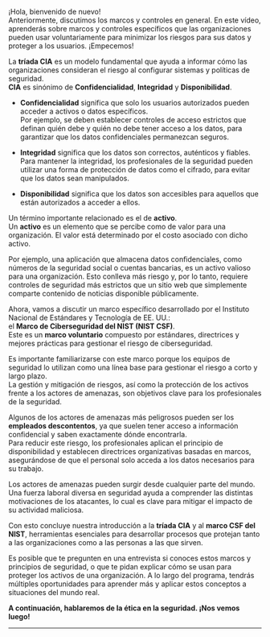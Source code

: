 
¡Hola, bienvenido de nuevo!  
Anteriormente, discutimos los marcos y controles en general. En este vídeo, aprenderás sobre marcos y controles específicos que las organizaciones pueden usar voluntariamente para minimizar los riesgos para sus datos y proteger a los usuarios. ¡Empecemos!

La **tríada CIA** es un modelo fundamental que ayuda a informar cómo las organizaciones consideran el riesgo al configurar sistemas y políticas de seguridad.  
**CIA** es sinónimo de **Confidencialidad**, **Integridad** y **Disponibilidad**.

- **Confidencialidad** significa que solo los usuarios autorizados pueden acceder a activos o datos específicos.  
    Por ejemplo, se deben establecer controles de acceso estrictos que definan quién debe y quién no debe tener acceso a los datos, para garantizar que los datos confidenciales permanezcan seguros.
    
- **Integridad** significa que los datos son correctos, auténticos y fiables.  
    Para mantener la integridad, los profesionales de la seguridad pueden utilizar una forma de protección de datos como el cifrado, para evitar que los datos sean manipulados.
    
- **Disponibilidad** significa que los datos son accesibles para aquellos que están autorizados a acceder a ellos.
    

Un término importante relacionado es el de **activo**.  
Un **activo** es un elemento que se percibe como de valor para una organización. El valor está determinado por el costo asociado con dicho activo.

Por ejemplo, una aplicación que almacena datos confidenciales, como números de la seguridad social o cuentas bancarias, es un activo valioso para una organización. Esto conlleva más riesgo y, por lo tanto, requiere controles de seguridad más estrictos que un sitio web que simplemente comparte contenido de noticias disponible públicamente.

Ahora, vamos a discutir un marco específico desarrollado por el Instituto Nacional de Estándares y Tecnología de EE. UU.:  
el **Marco de Ciberseguridad del NIST (NIST CSF)**.  
Este es un **marco voluntario** compuesto por estándares, directrices y mejores prácticas para gestionar el riesgo de ciberseguridad.

Es importante familiarizarse con este marco porque los equipos de seguridad lo utilizan como una línea base para gestionar el riesgo a corto y largo plazo.  
La gestión y mitigación de riesgos, así como la protección de los activos frente a los actores de amenazas, son objetivos clave para los profesionales de la seguridad.

Algunos de los actores de amenazas más peligrosos pueden ser los **empleados descontentos**, ya que suelen tener acceso a información confidencial y saben exactamente dónde encontrarla.  
Para reducir este riesgo, los profesionales aplican el principio de disponibilidad y establecen directrices organizativas basadas en marcos, asegurándose de que el personal solo acceda a los datos necesarios para su trabajo.

Los actores de amenazas pueden surgir desde cualquier parte del mundo. Una fuerza laboral diversa en seguridad ayuda a comprender las distintas motivaciones de los atacantes, lo cual es clave para mitigar el impacto de su actividad maliciosa.

Con esto concluye nuestra introducción a la **tríada CIA** y al **marco CSF del NIST**, herramientas esenciales para desarrollar procesos que protejan tanto a las organizaciones como a las personas a las que sirven.

Es posible que te pregunten en una entrevista si conoces estos marcos y principios de seguridad, o que te pidan explicar cómo se usan para proteger los activos de una organización. A lo largo del programa, tendrás múltiples oportunidades para aprender más y aplicar estos conceptos a situaciones del mundo real.

**A continuación, hablaremos de la ética en la seguridad. ¡Nos vemos luego!**

---
